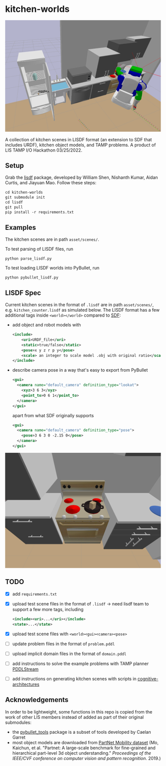 # kitchen-worlds

![kitchen_basics.lisdf in PyBullet](media/kitchen_basics.png)

A collection of kitchen scenes in LISDF format (an extension to SDF that includes URDF), kitchen object models, and TAMP problems. A product of LIS TAMP I/O Hackathon 03/25/2022.

## Setup

Grab the [lisdf](https://github.com/Learning-and-Intelligent-Systems/lisdf) package, developed by William Shen, Nishanth Kumar, Aidan Curtis, and Jiayuan Mao. Follow these steps:

```shell
cd kitchen-worlds
git submodule init
cd lisdf
git pull
pip install -r requirements.txt
```

## Examples

The kitchen scenes are in path `asset/scenes/`.

To test parsing of LISDF files, run

```shell
python parse_lisdf.py
```

To test loading LISDF worlds into PyBullet, run

```shell
python pybullet_lisdf.py
```

## LISDF Spec

Current kitchen scenes in the format of  `.lisdf` are in path `asset/scenes/`, e.g. `kitchen_counter.lisdf` as simulated below. The LISDF format has a few additional tags inside `<world></world>` compared to [SDF](http://sdformat.org/spec?ver=1.9&elem=sdf):

* add object and robot models with 
  ```xml
  <include>
      <uri>URDF_file</uri>
      <static>true/false</static>
      <pose>x y z r p y</pose>
      <scale> an integer to scale model .obj with original ratio</scale>
  </include>
  ```
* describe camera pose in a way that's easy to export from PyBullet

  ```xml
  <gui>
    <camera name="default_camera" definition_type="lookat">
      <xyz>3 6 3</xyz>
      <point_to>0 6 1</point_to>
    </camera>
  </gui>
  ```
  apart from what SDF originally supports 
  ```xml
  <gui>
    <camera name="default_camera" definition_type="pose">
      <pose>3 6 3 0 -2.15 0</pose>
    </camera>
  </gui>
  ```
![kitchen_counter.lisdf in PyBullet](media/kitchen_counter.png)

## TODO

- [x] add `requirements.txt`
- [x] upload test scene files in the format of `.lisdf` -> need lisdf team to support a few more tags, including
  ``````xml
  <include><uri>...</uri></include>
  <state>...</state>
  ``````
- [x] upload test scene files with `<world><gui><camera><pose>`

- [ ] update problem files in the format of `problem.pddl`

- [ ] upload implicit domain files in the format of `domain.pddl`

- [ ] add instructions to solve the example problems with TAMP planner [PDDLStream](https://github.com/caelan/pddlstream/tree/main)

- [ ] add instructions on generating kitchen scenes with scripts in [cognitive-architectures](https://github.mit.edu/ztyang/cognitive-architectures/tree/master/bullet)

## Acknowledgements

In order to be lightweight, some functions in this repo is copied from the work of other LIS members instead of added as part of their original submodules:

* the [pybullet_tools](https://github.com/caelan/pybullet-planning/tree/master/pybullet_tools) package is a subset of tools developed by Caelan Garret
* most object models are downloaded from [PartNet Mobility dataset](https://sapien.ucsd.edu/browse) (Mo, Kaichun, et al. "Partnet: A large-scale benchmark for fine-grained and hierarchical part-level 3d object understanding." *Proceedings of the IEEE/CVF conference on computer vision and pattern recognition*. 2019.)
